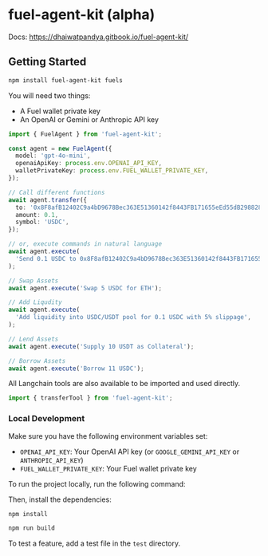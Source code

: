 # fuel-agent-kit (alpha)

Docs: https://dhaiwatpandya.gitbook.io/fuel-agent-kit/

## Getting Started

```bash
npm install fuel-agent-kit fuels
```

You will need two things:

- A Fuel wallet private key
- An OpenAI or Gemini or Anthropic API key

```ts
import { FuelAgent } from 'fuel-agent-kit';

const agent = new FuelAgent({
  model: 'gpt-4o-mini',
  openaiApiKey: process.env.OPENAI_API_KEY,
  walletPrivateKey: process.env.FUEL_WALLET_PRIVATE_KEY,
});

// Call different functions
await agent.transfer({
  to: '0x8F8afB12402C9a4bD9678Bec363E51360142f8443FB171655eEd55dB298828D1',
  amount: 0.1,
  symbol: 'USDC',
});

// or, execute commands in natural language
await agent.execute(
  'Send 0.1 USDC to 0x8F8afB12402C9a4bD9678Bec363E51360142f8443FB171655eEd55dB298828D1',
);

// Swap Assets
await agent.execute('Swap 5 USDC for ETH');

// Add Liqudity
await agent.execute(
  'Add liquidity into USDC/USDT pool for 0.1 USDC with 5% slippage',
);

// Lend Assets
await agent.execute('Supply 10 USDT as Collateral');

// Borrow Assets
await agent.execute('Borrow 11 USDC');
```

All Langchain tools are also available to be imported and used directly.

```ts
import { transferTool } from 'fuel-agent-kit';
```

### Local Development

Make sure you have the following environment variables set:

- `OPENAI_API_KEY`: Your OpenAI API key (or `GOOGLE_GEMINI_API_KEY` or `ANTHROPIC_API_KEY`)
- `FUEL_WALLET_PRIVATE_KEY`: Your Fuel wallet private key

To run the project locally, run the following command:

Then, install the dependencies:

```bash
npm install
```

```bash
npm run build
```

To test a feature, add a test file in the `test` directory.
